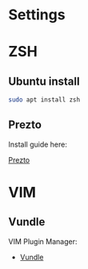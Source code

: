# Settings


# ZSH


## Ubuntu install

```bash
sudo apt install zsh
```


## Prezto

Install guide here:

[Prezto](https://github.com/sorin-ionescu/prezto)


# VIM


## Vundle

VIM Plugin Manager:

* [Vundle](https://github.com/VundleVim/Vundle.vim)
